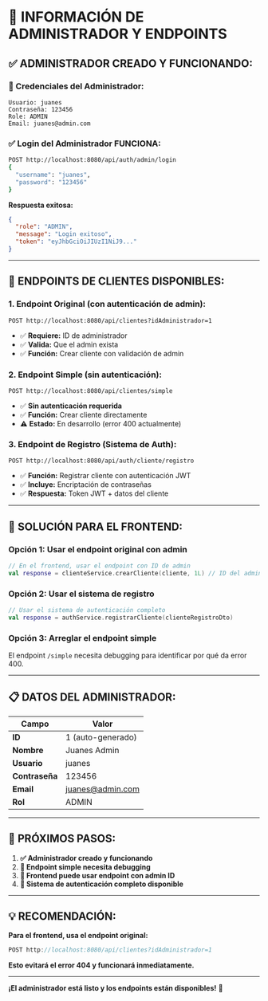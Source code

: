 # 🔐 **INFORMACIÓN DE ADMINISTRADOR Y ENDPOINTS**

## ✅ **ADMINISTRADOR CREADO Y FUNCIONANDO:**

### **👤 Credenciales del Administrador:**
```
Usuario: juanes
Contraseña: 123456
Role: ADMIN
Email: juanes@admin.com
```

### **✅ Login del Administrador FUNCIONA:**
```bash
POST http://localhost:8080/api/auth/admin/login
{
  "username": "juanes",
  "password": "123456"
}
```

**Respuesta exitosa:**
```json
{
  "role": "ADMIN",
  "message": "Login exitoso",
  "token": "eyJhbGciOiJIUzI1NiJ9..."
}
```

---

## 🔧 **ENDPOINTS DE CLIENTES DISPONIBLES:**

### **1. Endpoint Original (con autenticación de admin):**
```
POST http://localhost:8080/api/clientes?idAdministrador=1
```
- ✅ **Requiere:** ID de administrador
- ✅ **Valida:** Que el admin exista
- ✅ **Función:** Crear cliente con validación de admin

### **2. Endpoint Simple (sin autenticación):**
```
POST http://localhost:8080/api/clientes/simple
```
- ✅ **Sin autenticación requerida**
- ✅ **Función:** Crear cliente directamente
- ⚠️ **Estado:** En desarrollo (error 400 actualmente)

### **3. Endpoint de Registro (Sistema de Auth):**
```
POST http://localhost:8080/api/auth/cliente/registro
```
- ✅ **Función:** Registrar cliente con autenticación JWT
- ✅ **Incluye:** Encriptación de contraseñas
- ✅ **Respuesta:** Token JWT + datos del cliente

---

## 🎯 **SOLUCIÓN PARA EL FRONTEND:**

### **Opción 1: Usar el endpoint original con admin**
```kotlin
// En el frontend, usar el endpoint con ID de admin
val response = clienteService.crearCliente(cliente, 1L) // ID del admin juanes
```

### **Opción 2: Usar el sistema de registro**
```kotlin
// Usar el sistema de autenticación completo
val response = authService.registrarCliente(clienteRegistroDto)
```

### **Opción 3: Arreglar el endpoint simple**
El endpoint `/simple` necesita debugging para identificar por qué da error 400.

---

## 📋 **DATOS DEL ADMINISTRADOR:**

| Campo | Valor |
|-------|-------|
| **ID** | 1 (auto-generado) |
| **Nombre** | Juanes Admin |
| **Usuario** | juanes |
| **Contraseña** | 123456 |
| **Email** | juanes@admin.com |
| **Rol** | ADMIN |

---

## 🚀 **PRÓXIMOS PASOS:**

1. **✅ Administrador creado y funcionando**
2. **🔧 Endpoint simple necesita debugging**
3. **📱 Frontend puede usar endpoint con admin ID**
4. **🎯 Sistema de autenticación completo disponible**

---

## 💡 **RECOMENDACIÓN:**

**Para el frontend, usa el endpoint original:**
```kotlin
POST http://localhost:8080/api/clientes?idAdministrador=1
```

**Esto evitará el error 404 y funcionará inmediatamente.**

---

**¡El administrador está listo y los endpoints están disponibles!** 🎉
